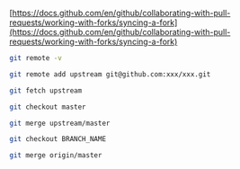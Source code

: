 
[https://docs.github.com/en/github/collaborating-with-pull-requests/working-with-forks/syncing-a-fork](https://docs.github.com/en/github/collaborating-with-pull-requests/working-with-forks/syncing-a-fork)

```bash
git remote -v

git remote add upstream git@github.com:xxx/xxx.git

git fetch upstream

git checkout master

git merge upstream/master

git checkout BRANCH_NAME

git merge origin/master
```
